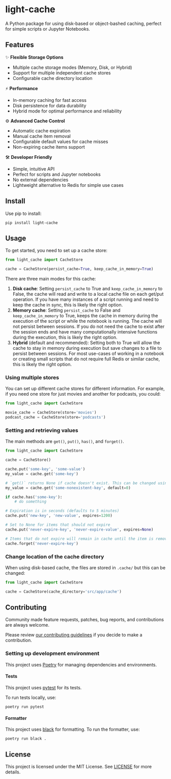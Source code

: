 # light-cache

A Python package for using disk-based or object-bashed caching, perfect for simple scripts or Jupyter Notebooks.

## Features

✨ **Flexible Storage Options**
- Multiple cache storage modes (Memory, Disk, or Hybrid)
- Support for multiple independent cache stores
- Configurable cache directory location

⚡ **Performance**
- In-memory caching for fast access
- Disk persistence for data durability
- Hybrid mode for optimal performance and reliability

⚙️ **Advanced Cache Control**
- Automatic cache expiration
- Manual cache item removal
- Configurable default values for cache misses
- Non-expiring cache items support

🛠️ **Developer Friendly**
- Simple, intuitive API
- Perfect for scripts and Jupyter notebooks
- No external dependencies
- Lightweight alternative to Redis for simple use cases


## Install

Use pip to install:

```shell
pip install light-cache
```

## Usage

To get started, you need to set up a cache store:

```python
from light_cache import CacheStore

cache = CacheStore(persist_cache=True, keep_cache_in_memory=True)
```

There are three main modes for this cache:

1. **Disk cache**: Setting `persist_cache` to True and `keep_cache_in_memory` to False, the cache will read and write to a local cache file on each get/put operation. If you have many instances of a script running and need to keep the cache in sync, this is likely the right option.
2. **Memory cache**: Setting `persist_cache` to False and `keep_cache_in_memory` to True, keeps the cache in memory during the execution of the script or while the notebook is running. The cache will not persist between sessions. If you do not need the cache to exist after the session ends and have many computationally intensive functions during the execution, this is likely the right option.
3. **Hybrid** (default and recommended): Setting both to True will allow the cache to stay in memory during execution but save changes to a file to persist between sessions. For most use-cases of working in a notebook or creating small scripts that do not require full Redis or similar cache, this is likely the right option.

### Using multiple stores

You can set up different cache stores for different information. For example, if you need one store for just movies and another for podcasts, you could:

```python
from light_cache import CacheStore

movie_cache = CacheStore(store='movies')
podcast_cache = CacheStore(store='podcasts')
```

### Setting and retrieving values

The main methods are `get()`, `put()`, `has()`, and `forget()`.

```python
from light_cache import CacheStore

cache = CacheStore()

cache.put('some-key', 'some-value')
my_value = cache.get('some-key')

# `get()` returns None if cache doesn't exist. This can be changed using the `default` parameter
my_value = cache.get('some-nonexistent-key', default=0)

if cache.has('some-key'):
    # do something

# Expiration is in seconds (defaults to 5 minutes)
cache.put('new-key', 'new-value', expires=1200)

# Set to None for items that should not expire
cache.put('never-expire-key', 'never-expire-value', expires=None)

# Items that do not expire will remain in cache until the item is removed using `forget()`
cache.forget('never-expire-key')
```

### Change location of the cache directory

When using disk-based cache, the files are stored in `.cache/` but this can be changed:

```python
from light_cache import CacheStore

cache = CacheStore(cache_directory='src/app/cache')
```

## Contributing

Community made feature requests, patches, bug reports, and contributions are always welcome.

Please review [our contributing guidelines](https://github.com/fpcorso/light-cache/blob/main/CONTRIBUTING.md) if you decide to make a contribution.

### Setting up development environment

This project uses [Poetry](https://python-poetry.org/docs/) for managing dependencies and environments.

#### Tests 

This project uses [pytest](https://docs.pytest.org/en/stable/) for its tests.

To run tests locally, use:

```shell
poetry run pytest
```

#### Formatter

This project uses [black](https://black.readthedocs.io/en/stable/index.html) for formatting. To run the formatter, use:

```shell
poetry run black .
```

## License

This project is licensed under the MIT License. See [LICENSE](https://github.com/fpcorso/light-cache/blob/main/LICENSE) for more details.